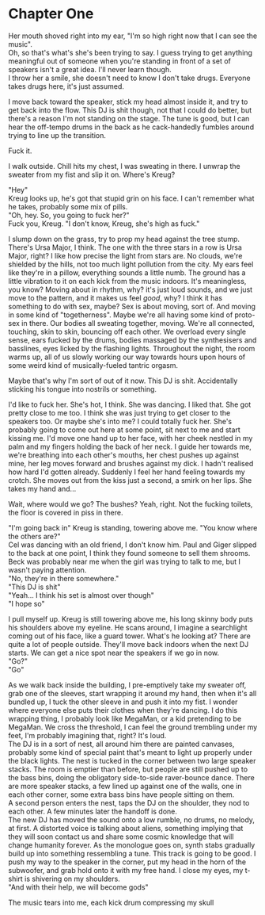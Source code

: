 # Chapter One

Her mouth shoved right into my ear, "I'm so high right now that I can see the music".  
Oh, so that's what's she's been trying to say. I guess trying to get anything meaningful out of someone when you're standing in front of a set of speakers isn't a great idea. I'll never learn though.  
I throw her a smile, she doesn't need to know I don't take drugs. Everyone takes drugs here, it's just assumed.   
  
I move back toward the speaker, stick my head almost inside it, and try to get back into the flow. This DJ is shit though, not that I could do better, but there's a reason I'm not standing on the stage. The tune is good, but I can hear the off-tempo drums in the back as he cack-handedly fumbles around trying to line up the transition.   
  
Fuck it.   
  
I walk outside. Chill hits my chest, I was sweating in there. I unwrap the sweater from my fist and slip it on. Where's Kreug?   
   
"Hey"  
Kreug looks up, he's got that stupid grin on his face. I can't remember what he takes, probably some mix of pills.   
"Oh, hey. So, you going to fuck her?"  
Fuck you, Kreug. "I don't know, Kreug, she's high as fuck."   
   
I slump down on the grass, try to prop my head against the tree stump. There's Ursa Major, I think. The one with the three stars in a row is Ursa Major, right? I like how precise the light from stars are. No clouds, we're shielded by the hills, not too much light pollution from the city. My ears feel like they're in a pillow, everything sounds a little numb. The ground has a little vibration to it on each kick from the music indoors. It's meaningless, you know? Moving about in rhythm, why? it's just loud sounds, and we just move to the pattern, and it makes us feel *good*, why? I think it has something to do with sex, maybe? Sex is about moving, sort of. And moving in some kind of "togetherness". Maybe we're all having some kind of proto-sex in there. Our bodies all sweating together, moving. We're all connected, touching, skin to skin, bouncing off each other. We overload every single sense, ears fucked by the drums, bodies massaged by the synthesisers and basslines, eyes licked by the flashing lights. Throughout the night, the room warms up, all of us slowly working our way towards hours upon hours of some weird kind of musically-fueled tantric orgasm.   
   
Maybe that's why I'm sort of out of it now. This DJ is shit. Accidentally sticking his tongue into nostrils or something.   
   
I'd like to fuck her. She's hot, I think. She was dancing. I liked that. She got pretty close to me too. I think she was just trying to get closer to the speakers too. Or maybe she's into me? I could totally fuck her. She's probably going to come out here at some point, sit next to me and start kissing me. I'd move one hand up to her face, with her cheek nestled in my palm and my fingers holding the back of her neck. I guide her towards me, we're breathing into each other's mouths, her chest pushes up against mine, her leg moves forward and brushes against my dick. I hadn't realised how hard I'd gotten already. Suddenly I feel her hand feeling towards my crotch. She moves out from the kiss just a second, a smirk on her lips. She takes my hand and...
   
Wait, where would we go? The bushes? Yeah, right. Not the fucking toilets, the floor is covered in piss in there.   
   
"I'm going back in" Kreug is standing, towering above me. "You know where the others are?"  
Cel was dancing with an old friend, I don't know him. Paul and Giger slipped to the back at one point, I think they found someone to sell them shrooms. Beck was probably near me when the girl was trying to talk to me, but I wasn't paying attention.  
"No, they're in there somewhere."  
"This DJ is shit"  
"Yeah... I think his set is almost over though"  
"I hope so"   
   
I pull myself up. Kreug is still towering above me, his long skinny body puts his shoulders above my eyeline. He scans around, I imagine a searchlight coming out of his face, like a guard tower. What's he looking at? There are quite a lot of people outside. They'll move back indoors when the next DJ starts. We can get a nice spot near the speakers if we go in now.  
"Go?"  
"Go"   

As we walk back inside the building, I pre-emptively take my sweater off, grab one of the sleeves, start wrapping it around my hand, then when it's all bundled up, I tuck the other sleeve in and push it into my fist. I wonder where everyone else puts their clothes when they're dancing. I do this wrapping thing, I probably look like MegaMan, or a kid pretending to be MegaMan. We cross the threshold, I can feel the ground trembling under my feet, I'm probably imagining that, right? It's loud.  
The DJ is in a sort of nest, all around him there are painted canvases, probably some kind of special paint that's meant to light up properly under the black lights. The nest is tucked in the corner between two large speaker stacks. The room is emptier than before, but people are still pushed up to the bass bins, doing the obligatory side-to-side raver-bounce dance. There are more speaker stacks, a few lined up against one of the walls, one in each other corner, some extra bass bins have people sitting on them.  
A second person enters the nest, taps the DJ on the shoulder, they nod to each other. A few minutes later the handoff is done.  
The new DJ has moved the sound onto a low rumble, no drums, no melody, at first. A distorted voice is talking about aliens, something implying that they will soon contact us and share some cosmic knowledge that will change humanity forever. As the monologue goes on, synth stabs gradually build up into something ressembling a tune. This track is going to be good. I push my way to the speaker in the corner, put my head in the horn of the subwoofer, and grab hold onto it with my free hand. I close my eyes, my t-shirt is shivering on my shoulders.  
"And with their help, we will become gods"   
   
The music tears into me, each kick drum compressing my skull